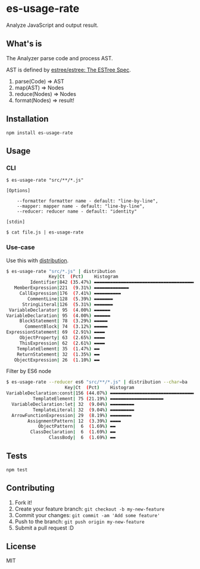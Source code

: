# es-usage-rate

Analyze JavaScript and output result. 

## What's is

The Analyzer parse code and process AST.

AST is defined by [estree/estree: The ESTree Spec](https://github.com/estree/estree "estree/estree: The ESTree Spec").

1. parse(Code) => AST
2. map(AST) => Nodes
3. reduce(Nodes) => Nodes
4. format(Nodes) => result!

## Installation

    npm install es-usage-rate

## Usage

### CLI

    $ es-usage-rate "src/**/*.js"
    
    [Options]
    
        --formatter formatter name - default: "line-by-line",
        --mapper: mapper name - default: "line-by-line",
        --reducer: reducer name - default: "identity"
    
    [stdin]
    
    $ cat file.js | es-usage-rate

### Use-case

Use this with [distribution](https://github.com/philovivero/distribution "distribution").

```sh
$ es-usage-rate "src/*.js" | distribution
                Key|Ct  (Pct)    Histogram
         Identifier|842 (35.47%) ▬▬▬▬▬▬▬▬▬▬▬▬▬▬▬▬▬▬▬▬▬▬▬▬▬▬▬▬▬▬▬▬▬▬▬▬▬▬▬▬▬▬▬▬▬▬▬
   MemberExpression|221  (9.31%) ▬▬▬▬▬▬▬▬▬▬▬▬▬
     CallExpression|176  (7.41%) ▬▬▬▬▬▬▬▬▬▬
        CommentLine|128  (5.39%) ▬▬▬▬▬▬▬
      StringLiteral|126  (5.31%) ▬▬▬▬▬▬▬
 VariableDeclarator| 95  (4.00%) ▬▬▬▬▬▬
VariableDeclaration| 95  (4.00%) ▬▬▬▬▬▬
     BlockStatement| 78  (3.29%) ▬▬▬▬▬
       CommentBlock| 74  (3.12%) ▬▬▬▬▬
ExpressionStatement| 69  (2.91%) ▬▬▬▬
     ObjectProperty| 63  (2.65%) ▬▬▬▬
     ThisExpression| 62  (2.61%) ▬▬▬▬
    TemplateElement| 35  (1.47%) ▬▬
    ReturnStatement| 32  (1.35%) ▬▬
   ObjectExpression| 26  (1.10%) ▬▬

```

Filter by ES6 node

```sh
$ es-usage-rate --reducer es6 "src/**/*.js" | distribution --char=ba
                      Key|Ct  (Pct)    Histogram
VariableDeclaration:const|156 (44.07%) ▬▬▬▬▬▬▬▬▬▬▬▬▬▬▬▬▬▬▬▬▬▬▬▬▬▬▬▬▬▬▬▬▬▬▬▬▬▬▬▬▬
          TemplateElement| 75 (21.19%) ▬▬▬▬▬▬▬▬▬▬▬▬▬▬▬▬▬▬▬▬
  VariableDeclaration:let| 32  (9.04%) ▬▬▬▬▬▬▬▬▬
          TemplateLiteral| 32  (9.04%) ▬▬▬▬▬▬▬▬▬
  ArrowFunctionExpression| 29  (8.19%) ▬▬▬▬▬▬▬▬
        AssignmentPattern| 12  (3.39%) ▬▬▬▬
            ObjectPattern|  6  (1.69%) ▬▬
         ClassDeclaration|  6  (1.69%) ▬▬
                ClassBody|  6  (1.69%) ▬▬
```

## Tests

    npm test

## Contributing

1. Fork it!
2. Create your feature branch: `git checkout -b my-new-feature`
3. Commit your changes: `git commit -am 'Add some feature'`
4. Push to the branch: `git push origin my-new-feature`
5. Submit a pull request :D

## License

MIT